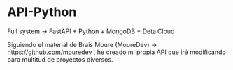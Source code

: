 # API-Python
Full system -> FastAPI + Python + MongoDB + Deta.Cloud

Siguiendo el material de Brais Moure (MoureDev) -> https://github.com/mouredev , he creado mi propia API que iré modificando para multitud de proyectos diversos. 
